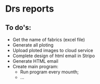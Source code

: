# Drs reports


## To do's:
- Get the name of fabrics (excel file)
- Generate all ploting
- Upload ploted images to cloud service
- Complete design of html email in  Stripo
- Generate HTML email
- Create main program:
    - Run program every mounth;
    - ...





